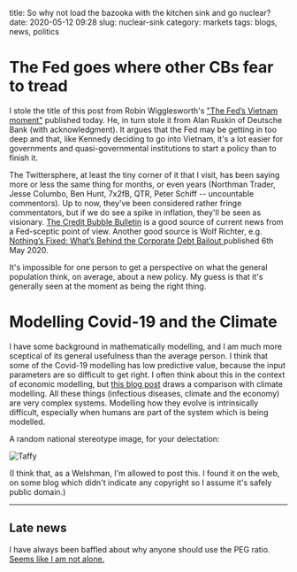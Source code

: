 title: So why not load the bazooka with the kitchen sink and go nuclear?
date: 2020-05-12 09:28
slug: nuclear-sink
category: markets
tags: blogs, news, politics


# The Fed goes where other CBs fear to tread

I stole the title of this post from Robin Wigglesworth's ["The Fed’s Vietnam moment"](https://www.ft.com/content/7cfe4e67-4aa9-436c-827a-b59ebbf59c54) published today. 
He, in turn stole it from Alan Ruskin of Deutsche Bank (with acknowledgment). 
It argues that the Fed may be getting in too deep and that, like Kennedy deciding to go 
into Vietnam, it's a lot easier for governments and quasi-governmental institutions to start
a policy than to finish it. 

The Twittersphere, at least the tiny corner of it that I visit, 
has been saying more or less the same thing for months, 
or even years (Northman Trader, Jesse Columbo, Ben Hunt, 7x2fB, QTR, Peter Schiff -- uncountable commentors).
Up to now, they've been considered rather fringe commentators,
but if we do see a spike in inflation, they'll be seen as visionary.
[The Credit Bubble Bulletin](http://creditbubblebulletin.blogspot.com/) is a good source 
of current news from a Fed-sceptic point of view. 
Another good source is Wolf Richter, e.g. [
Nothing’s Fixed: What’s Behind the Corporate Debt Bailout ](https://wolfstreet.com/2020/05/06/nothings-fixed-whats-behind-the-corporate-debt-bailout/) published 6th May 2020.


It's impossible for one person to get a perspective on what the general population think,
on average, about a new policy. My guess is that it's generally seen at the moment as
being the right thing.

# Modelling Covid-19 and the Climate

I have some background in mathematically modelling, and I am much more sceptical of its
general usefulness than the average person.
I think that some of the Covid-19 modelling has low predictive value, because the input
parameters are so difficult to get right. I often think about this in the context of 
economic modelling, but [this blog post](http://coyoteblog.com/coyote_blog/2020/04/another-climate-covid-computer-modelling-similarity.html) 
draws a comparison with climate modelling. All these things (infectious diseases, climate and the economy) 
are very complex systems. Modelling how they evolve is intrinsically difficult,
especially when humans are part of the system which is being modelled.

A random national stereotype image, for your delectation:

![Taffy]({attach}taffywasawelshman-national.gif "Taffy with an implausibly large leg of beef")

(I think that, as a Welshman, I'm allowed to post this. 
I found it on the web, on some blog which didn't indicate any copyright so I assume it's safely 
public domain.)

---

## Late news

I have always been baffled about why anyone should use the PEG ratio. 
[Seems like I am not alone.](https://www.linkedin.com/pulse/broken-indicators-forward-pe-peg-callum-thomas/)
